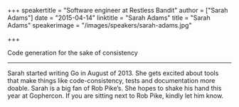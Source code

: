 +++
speakertitle = "Software engineer at Restless Bandit"
author = ["Sarah Adams"]
date = "2015-04-14"
linktitle = "Sarah Adams"
title = "Sarah Adams"
speakerimage = "/images/speakers/sarah-adams.jpg"

+++

Code generation for the sake of consistency

---

Sarah started writing Go in August of 2013. She gets excited about tools that make things like code-consistency, tests and documentation more doable. Sarah is a big fan of Rob Pike’s. She hopes to shake his hand this year at Gophercon. If you are sitting next to Rob Pike, kindly let him know.
